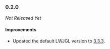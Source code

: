 ### 0.2.0

_Not Released Yet_

#### Improvements

- Updated the default LWJGL version to [3.3.3](https://github.com/LWJGL/lwjgl3/releases/tag/3.3.3).